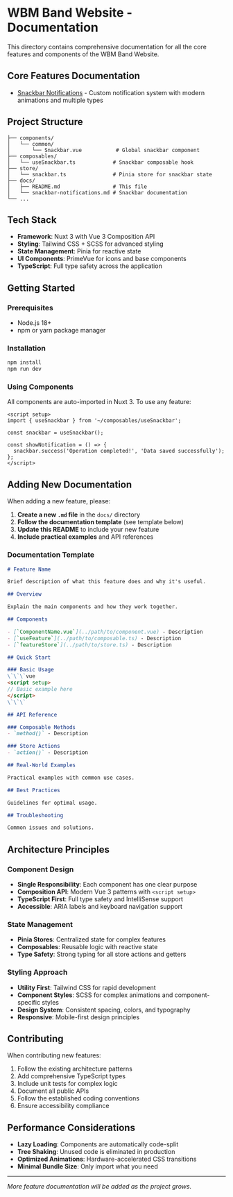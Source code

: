 # WBM Band Website - Documentation

This directory contains comprehensive documentation for all the core features and components of the WBM Band Website.

## Core Features Documentation

- [Snackbar Notifications](./snackbar-notifications.md) - Custom notification system with modern animations and multiple types

## Project Structure

```
├── components/
│   └── common/
│       └── Snackbar.vue           # Global snackbar component
├── composables/
│   └── useSnackbar.ts            # Snackbar composable hook
├── store/
│   └── snackbar.ts               # Pinia store for snackbar state
├── docs/
│   ├── README.md                 # This file
│   └── snackbar-notifications.md # Snackbar documentation
└── ...
```

## Tech Stack

- **Framework**: Nuxt 3 with Vue 3 Composition API
- **Styling**: Tailwind CSS + SCSS for advanced styling
- **State Management**: Pinia for reactive state
- **UI Components**: PrimeVue for icons and base components
- **TypeScript**: Full type safety across the application

## Getting Started

### Prerequisites
- Node.js 18+ 
- npm or yarn package manager

### Installation
```bash
npm install
npm run dev
```

### Using Components

All components are auto-imported in Nuxt 3. To use any feature:

```vue
<script setup>
import { useSnackbar } from '~/composables/useSnackbar';

const snackbar = useSnackbar();

const showNotification = () => {
  snackbar.success('Operation completed!', 'Data saved successfully');
};
</script>
```

## Adding New Documentation

When adding a new feature, please:

1. **Create a new `.md` file** in the `docs/` directory
2. **Follow the documentation template** (see template below)
3. **Update this README** to include your new feature
4. **Include practical examples** and API references

### Documentation Template

```markdown
# Feature Name

Brief description of what this feature does and why it's useful.

## Overview

Explain the main components and how they work together.

## Components

- [`ComponentName.vue`](../path/to/component.vue) - Description
- [`useFeature`](../path/to/composable.ts) - Description
- [`featureStore`](../path/to/store.ts) - Description

## Quick Start

### Basic Usage
\`\`\`vue
<script setup>
// Basic example here
</script>
\`\`\`

## API Reference

### Composable Methods
- `method()` - Description

### Store Actions  
- `action()` - Description

## Real-World Examples

Practical examples with common use cases.

## Best Practices

Guidelines for optimal usage.

## Troubleshooting

Common issues and solutions.
```

## Architecture Principles

### Component Design
- **Single Responsibility**: Each component has one clear purpose
- **Composition API**: Modern Vue 3 patterns with `<script setup>`
- **TypeScript First**: Full type safety and IntelliSense support
- **Accessible**: ARIA labels and keyboard navigation support

### State Management
- **Pinia Stores**: Centralized state for complex features
- **Composables**: Reusable logic with reactive state
- **Type Safety**: Strong typing for all store actions and getters

### Styling Approach
- **Utility First**: Tailwind CSS for rapid development
- **Component Styles**: SCSS for complex animations and component-specific styles
- **Design System**: Consistent spacing, colors, and typography
- **Responsive**: Mobile-first design principles

## Contributing

When contributing new features:

1. Follow the existing architecture patterns
2. Add comprehensive TypeScript types
3. Include unit tests for complex logic
4. Document all public APIs
5. Follow the established coding conventions
6. Ensure accessibility compliance

## Performance Considerations

- **Lazy Loading**: Components are automatically code-split
- **Tree Shaking**: Unused code is eliminated in production
- **Optimized Animations**: Hardware-accelerated CSS transitions
- **Minimal Bundle Size**: Only import what you need

---

_More feature documentation will be added as the project grows._
